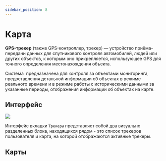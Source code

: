 ```yaml
---
sidebar_position: 8
---
```


# Карта

**GPS-трекер** (также GPS-контроллер, трекер) — устройство приёма-передачи данных для спутникового контроля автомобилей, людей или других объектов, к которым оно прикрепляется, использующее GPS для точного определения местонахождения объекта.

Система  предназначена для контроля за объектами мониторинга, предоставления детальной информации об объектах в режиме реального времени и в режиме работы с историческими данными за указанные периоды, отображения информации об объектах на карте.
## Интерфейс
![](./trackers-interface-ru.png)

Интерфейс вкладки `Трекеры` представляет собой два визуально разделенных блока, находящихся рядом - это список трекеров пользователя и карта, на которой отображаются активные трекеры.

## Карты
